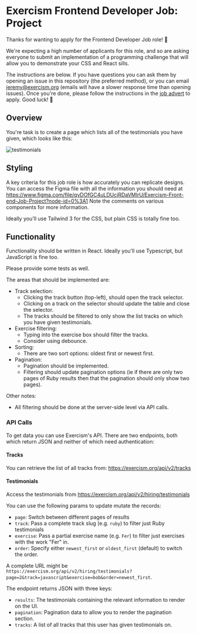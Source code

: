 # Exercism Frontend Developer Job: Project

Thanks for wanting to apply for the Frontend Developer Job role! 🥳 

We're expecting a high number of applicants for this role, and so are asking everyone to submit an implementation of a programming challenge that will allow you to demonstrate your CSS and React sills.

The instructions are below. If you have questions you can ask them by opening an issue in this repository (the preferred method), or you can email jeremy@exercism.org (emails will have a slower response time than opening issues). Once you're done, please follow the instructions in the [job advert](https://exercism.org/about/hiring/front-end-developer-4) to apply. Good luck! 🙂 

## Overview

You're task is to create a page which lists all of the testimonials you have given, which looks like this:

![testimonials](https://user-images.githubusercontent.com/286476/153847595-f0ed0d97-8ee5-4a54-9091-e92e92a8f8cd.svg)

## Styling

A key criteria for this job role is how accurately you can replicate designs.
You can access the Figma file with all the information you should need at https://www.figma.com/file/qvDOfGC4uLDUcjRDaVMIrU/Exercism-Front-end-Job-Project?node-id=0%3A1
Note the comments on various components for more information.

Ideally you'll use Tailwind 3 for the CSS, but plain CSS is totally fine too.

## Functionality

Functionality should be written in React. 
Ideally you'll use Typescript, but JavaScript is fine too.

Please provide some tests as well.

The areas that should be implemented are:
- Track selection:
  - Clicking the track button (top-left), should open the track selector. 
  - Clicking on a track on the selector should update the table and close the selector.
  - The tracks should be filtered to only show the list tracks on which you have given testimonials.
- Exercise filtering:
  - Typing into the exercise box should filter the tracks.
  - Consider using debounce.
- Sorting:
  - There are two sort options: oldest first or newest first.
- Pagination:
  - Pagination should be implemented.
  - Filtering should update pagination options (ie if there are only two pages of Ruby results then that the pagination should only show two pages).

Other notes:
- All filtering should be done at the server-side level via API calls.

### API Calls

To get data you can use Exercism's API. There are two endpoints, both which return JSON and neither of which need authentication:

#### Tracks

You can retrieve the list of all tracks from: https://exercism.org/api/v2/tracks

#### Testimonials

Access the testimonials from https://exercism.org/api/v2/hiring/testimonials

You can use the following params to update mutate the records:
- `page`: Switch between different pages of results
- `track`: Pass a complete track slug (e.g. `ruby`) to filter just Ruby testimonials
- `exercise`: Pass a partial exercise name (e.g. `Fer`) to filter just exercises with the work "Fer" in.
- `order`: Specify either `newest_first` or `oldest_first` (default) to switch the order.

A complete URL might be `https://exercism.org/api/v2/hiring/testimonials?page=2&track=javascript&exercise=bob&order=newest_first`.

The endpoint returns JSON with three keys:
- `results`: The testimonials containing the relevant information to render on the UI.
- `pagination`: Pagination data to allow you to render the pagination section.
- `tracks`: A list of all tracks that this user has given testimonials on.

